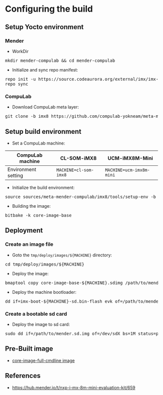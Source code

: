 # Configuring the build

## Setup Yocto environment

### Mender

* WorkDir
<pre>
mkdir mender-compulab && cd mender-compulab
</pre>
* Initialize and sync repo manifest:
<pre>
repo init -u https://source.codeaurora.org/external/imx/imx-manifest -b imx-linux-sumo -m imx-4.14.98-2.0.0_demo_mender.xml
repo sync
</pre>

### CompuLab

* Download CompuLab meta layer:
<pre>
git clone -b imx8 https://github.com/compulab-yokneam/meta-mender-compulab.git sources/meta-mender-compulab/
</pre>

## Setup build environment
* Set a CompuLab machine:

CompuLab machine | CL-SOM-iMX8 | UCM-iMX8M-Mini |
--- | --- | --- |
Environment setting | `MACHINE=cl-som-imx8` | `MACHINE=ucm-imx8m-mini` |


* Initialize the build environment:
<pre>
source sources/meta-mender-compulab/imx8/tools/setup-env -b build-mender-${MACHINE}
</pre>
* Building the image:
<pre>
bitbake -k core-image-base
</pre>

## Deployment
### Create an image file
* Goto the `tmp/deploy/images/${MACHINE}` directory:
<pre>
cd tmp/deploy/images/${MACHINE}
</pre>

* Deploy the image:
<pre>
bmaptool copy core-image-base-${MACHINE}.sdimg /path/to/mender.sd.img
</pre>

* Deploy the machine bootloader:
<pre>
dd if=imx-boot-${MACHINE}-sd.bin-flash_evk of=/path/to/mender.sd.img bs=1K seek=33 conv=notrunc
</pre>

### Create a bootable sd card
* Deploy the image to sd card:
<pre>
sudo dd if=/path/to/mender.sd.img of=/dev/sdX bs=1M status=progress
</pre>

## Pre-Built image
* [core-image-full-cmdline image](https://drive.google.com/drive/folders/1HpV_NiedoRvke40CwdiyJqrNYjlVLGOS)

## References
* https://hub.mender.io/t/nxp-i-mx-8m-mini-evaluation-kit/659
